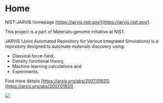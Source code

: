 # Home

NIST-JARVIS homepage [https://jarvis.nist.gov/](https://jarvis.nist.gov/).

This project is a part of Materials-genome initiative at NIST.

JARVIS (Joint Automated Repository for Various Integrated Simulations) is a 
repository designed to automate materials discovery using:

 - Classical force-field,
 - Density functional theory, 
 - Machine learning calculations and 
 - Experiments. 
 
 
Find more details [https://arxiv.org/abs/2007.01831](https://arxiv.org/abs/2007.01831) .

<img src="https://www.ctcms.nist.gov/~knc6/images/logo/jarvis-mission.png" style="float: left; margin-right: 10px;" />